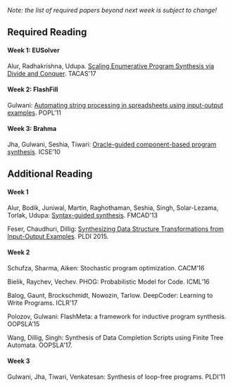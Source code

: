 *Note: the list of required papers beyond next week is subject to change!*

## Required Reading

#### Week 1: EUSolver
Alur, Radhakrishna, Udupa. [Scaling Enumerative Program Synthesis via Divide and Conquer](https://www.seas.upenn.edu/%7Earjunrad/publications/tacas2017.pdf). TACAS'17

#### Week 2: FlashFill
Gulwani: [Automating string processing in spreadsheets using input-output examples](https://www.microsoft.com/en-us/research/wp-content/uploads/2016/12/popl11-synthesis.pdf). POPL'11

#### Week 3: Brahma
Jha, Gulwani, Seshia, Tiwari: [Oracle-guided component-based program synthesis](https://www.microsoft.com/en-us/research/wp-content/uploads/2016/12/icse10_synthesis.pdf). ICSE’10

## Additional Reading

#### Week 1

Alur, Bodík, Juniwal, Martin, Raghothaman, Seshia, Singh, Solar-Lezama, Torlak, Udupa: [Syntax-guided synthesis](sygus.seas.upenn.edu/files/sygus_extended.pdf). FMCAD'13

Feser, Chaudhuri, Dillig: [Synthesizing Data Structure Transformations from Input-Output Examples](http://www.cs.utexas.edu/~isil/pldi15b.pdf). PLDI 2015.

#### Week 2

Schufza, Sharma, Aiken: Stochastic program optimization. CACM’16

Bielik, Raychev, Vechev. PHOG: Probabilistic Model for Code. ICML’16

Balog, Gaunt, Brockschmidt, Nowozin, Tarlow. DeepCoder: Learning to Write Programs. ICLR'17

Polozov, Gulwani: FlashMeta: a framework for inductive program synthesis. OOPSLA’15

Wang, Dillig, Singh: Synthesis of Data Completion Scripts using Finite Tree Automata. OOPSLA'17. 

#### Week 3

Gulwani, Jha, Tiwari, Venkatesan: Synthesis of loop-free programs. PLDI’11